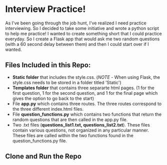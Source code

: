 # Interview Practice!
As I've been going through the job hunt, I've realized I need practice interviewing.  So I decided to take some initiative and wrote a python script to help me practice!  I wanted to create something short that I could practice everyday.  So I create a Flask app that would ask me two random questions (with a 60 second delay between them) and then I could start over if I wanted.



## Files Included in this Repo:
* <b>Static folder</b> that includes the style.css.  (<i>NOTE - </i>When using Flask, the style.css needs to be stored in a folder titled 'Static')                
* <b>Templates folder</b> that contains three separarte html pages. (1 for the first question, 1 for the second question, and 1 for the final page which gives the option to go back to the start)                      
* File <b>app.py</b> which contains three routes.  The three routes correspond to the three different index.html files.                       
* File <b>question_functions.py</b> which contains two functions that return the random questions that are then called in the app.py file.                        
* Two .txt files (<b>questions_list1.txt, questions_list2.txt</b>). These files contain various questions, not organized in any particular manner.  These files are called within the two functions found in the question_functions.py file.                        

## Clone and Run the Repo

